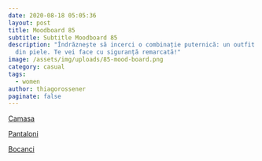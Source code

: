 ```yaml
---
date: 2020-08-18 05:05:36
layout: post
title: Moodboard 85
subtitle: Subtitle Moodboard 85
description: "Îndrăznește să incerci o combinație puternică: un outfit complet
  din piele. Te vei face cu siguranță remarcată!"
image: /assets/img/uploads/85-mood-board.png
category: casual
tags:
  - women
author: thiagorossener
paginate: false
---
```

[Camasa](http://bit.do/fHBpn)

[Pantaloni](http://bit.do/fHBpq)

[Bocanci](http://bit.do/fHBpt)